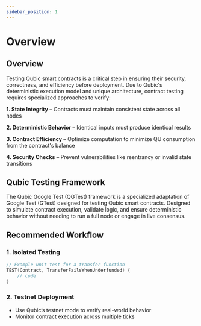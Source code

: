 ```yaml
---
sidebar_position: 1
---
```


# Overview

## Overview

Testing Qubic smart contracts is a critical step in ensuring their security, correctness, and efficiency before deployment. Due to Qubic's deterministic execution model and unique architecture, contract testing requires specialized approaches to verify:

**1. State Integrity** – Contracts must maintain consistent state across all nodes

**2. Deterministic Behavior** – Identical inputs must produce identical results

**3. Contract Efficiency** – Optimize computation to minimize QU consumption from the contract's balance

**4. Security Checks** – Prevent vulnerabilities like reentrancy or invalid state transitions

## Qubic Testing Framework

The Qubic Google Test (QGTest) framework is a specialized adaptation of Google Test (GTest) designed for testing Qubic smart contracts. Designed to simulate contract execution, validate logic, and ensure deterministic behavior without needing to run a full node or engage in live consensus.

## Recommended Workflow

### 1. Isolated Testing

```cpp
// Example unit test for a transfer function
TEST(Contract, TransferFailsWhenUnderfunded) {
    // code
}
```

### 2. Testnet Deployment

- Use Qubic’s testnet mode to verify real-world behavior
- Monitor contract execution across multiple ticks
